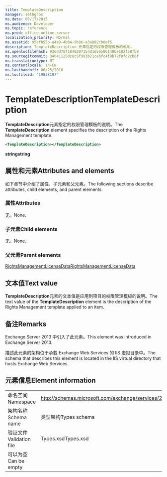 ```yaml
---
title: TemplateDescription
manager: sethgros
ms.date: 09/17/2015
ms.audience: Developer
ms.topic: reference
ms.prod: office-online-server
localization_priority: Normal
ms.assetid: 95afb55b-a4e8-4b04-9b06-a3a882cb8af5
description: TemplateDescription 元素指定的权限管理模板的说明。
ms.openlocfilehash: 936dd78f1840207154d165e506140be182f58fb9
ms.sourcegitcommit: 34041125dc8c5f993b21cebfc4f8b72f0fd2cb6f
ms.translationtype: MT
ms.contentlocale: zh-CN
ms.lasthandoff: 06/25/2018
ms.locfileid: "19838197"
---
```

# <a name="templatedescription"></a><span data-ttu-id="24e11-103">TemplateDescription</span><span class="sxs-lookup"><span data-stu-id="24e11-103">TemplateDescription</span></span>

<span data-ttu-id="24e11-104">**TemplateDescription**元素指定的权限管理模板的说明。</span><span class="sxs-lookup"><span data-stu-id="24e11-104">The **TemplateDescription** element specifies the description of the Rights Management template.</span></span> 
  
```XML
<TemplateDescription></TemplateDescription>
```

 <span data-ttu-id="24e11-105">**string**</span><span class="sxs-lookup"><span data-stu-id="24e11-105">**string**</span></span>
## <a name="attributes-and-elements"></a><span data-ttu-id="24e11-106">属性和元素</span><span class="sxs-lookup"><span data-stu-id="24e11-106">Attributes and elements</span></span>

<span data-ttu-id="24e11-107">如下章节中介绍了属性、子元素和父元素。</span><span class="sxs-lookup"><span data-stu-id="24e11-107">The following sections describe attributes, child elements, and parent elements.</span></span>
  
### <a name="attributes"></a><span data-ttu-id="24e11-108">属性</span><span class="sxs-lookup"><span data-stu-id="24e11-108">Attributes</span></span>

<span data-ttu-id="24e11-109">无。</span><span class="sxs-lookup"><span data-stu-id="24e11-109">None.</span></span>
  
### <a name="child-elements"></a><span data-ttu-id="24e11-110">子元素</span><span class="sxs-lookup"><span data-stu-id="24e11-110">Child elements</span></span>

<span data-ttu-id="24e11-111">无。</span><span class="sxs-lookup"><span data-stu-id="24e11-111">None.</span></span>
  
### <a name="parent-elements"></a><span data-ttu-id="24e11-112">父元素</span><span class="sxs-lookup"><span data-stu-id="24e11-112">Parent elements</span></span>

[<span data-ttu-id="24e11-113">RightsManagementLicenseData</span><span class="sxs-lookup"><span data-stu-id="24e11-113">RightsManagementLicenseData</span></span>](rightsmanagementlicensedata.md)
  
## <a name="text-value"></a><span data-ttu-id="24e11-114">文本值</span><span class="sxs-lookup"><span data-stu-id="24e11-114">Text value</span></span>

<span data-ttu-id="24e11-115">**TemplateDescription**元素的文本值是应用到项目的权限管理模板的说明。</span><span class="sxs-lookup"><span data-stu-id="24e11-115">The text value of the **TemplateDescription** element is the description of the Rights Management template applied to an item.</span></span> 
  
## <a name="remarks"></a><span data-ttu-id="24e11-116">备注</span><span class="sxs-lookup"><span data-stu-id="24e11-116">Remarks</span></span>

<span data-ttu-id="24e11-117">Exchange Server 2013 中引入了此元素。</span><span class="sxs-lookup"><span data-stu-id="24e11-117">This element was introduced in Exchange Server 2013.</span></span>
  
<span data-ttu-id="24e11-118">描述此元素的架构位于承载 Exchange Web Services 的 IIS 虚拟目录中。</span><span class="sxs-lookup"><span data-stu-id="24e11-118">The schema that describes this element is located in the IIS virtual directory that hosts Exchange Web Services.</span></span>
  
## <a name="element-information"></a><span data-ttu-id="24e11-119">元素信息</span><span class="sxs-lookup"><span data-stu-id="24e11-119">Element information</span></span>

|||
|:-----|:-----|
|<span data-ttu-id="24e11-120">命名空间</span><span class="sxs-lookup"><span data-stu-id="24e11-120">Namespace</span></span>  <br/> |http://schemas.microsoft.com/exchange/services/2006/types  <br/> |
|<span data-ttu-id="24e11-121">架构名称</span><span class="sxs-lookup"><span data-stu-id="24e11-121">Schema name</span></span>  <br/> |<span data-ttu-id="24e11-122">类型架构</span><span class="sxs-lookup"><span data-stu-id="24e11-122">Types schema</span></span>  <br/> |
|<span data-ttu-id="24e11-123">验证文件</span><span class="sxs-lookup"><span data-stu-id="24e11-123">Validation file</span></span>  <br/> |<span data-ttu-id="24e11-124">Types.xsd</span><span class="sxs-lookup"><span data-stu-id="24e11-124">Types.xsd</span></span>  <br/> |
|<span data-ttu-id="24e11-125">可以为空</span><span class="sxs-lookup"><span data-stu-id="24e11-125">Can be empty</span></span>  <br/> ||
   


